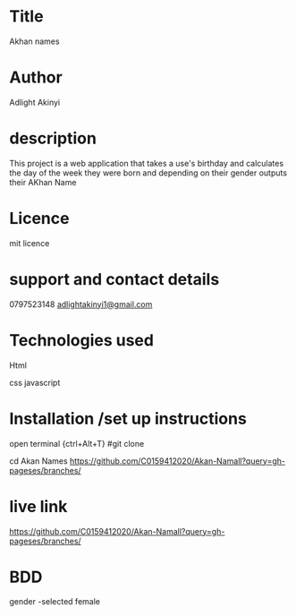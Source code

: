 # Title
Akhan names 
# Author
Adlight Akinyi
# description

This project is a web application that takes a use's birthday and calculates the day of the week they were born and depending on their gender outputs  their AKhan  Name
# Licence
mit licence
# support and contact details
0797523148
adlightakinyi1@gmail.com
# Technologies used
Html

css
javascript 


# Installation /set up instructions
open terminal {ctrl+Alt+T}
#git clone 

cd Akan Names
https://github.com/C0159412020/Akan-Namall?query=gh-pageses/branches/

# live link

https://github.com/C0159412020/Akan-Namall?query=gh-pageses/branches/
# BDD

gender -selected female


